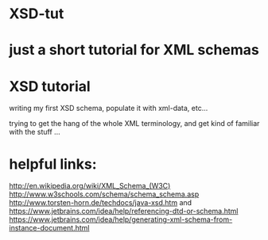# XSD-tut
just a short tutorial for XML schemas
=======
XSD tutorial
======

writing my first XSD schema, populate it with xml-data, etc...


trying to get the hang of the whole XML terminology, and get kind of familiar with the stuff … 

helpful links:
==============
http://en.wikipedia.org/wiki/XML_Schema_(W3C)
http://www.w3schools.com/schema/schema_schema.asp
http://www.torsten-horn.de/techdocs/java-xsd.htm
	and
https://www.jetbrains.com/idea/help/referencing-dtd-or-schema.html
https://www.jetbrains.com/idea/help/generating-xml-schema-from-instance-document.html






